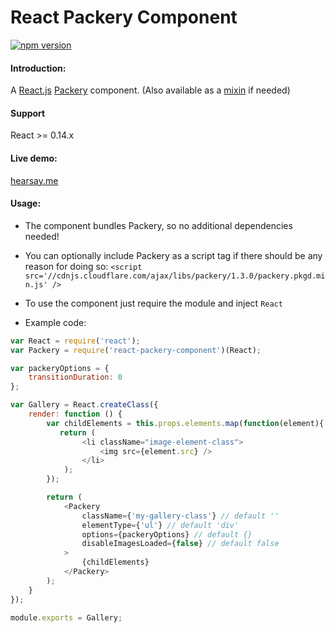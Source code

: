 React Packery Component
=======================

[![npm version](https://badge.fury.io/js/react-packery-component.svg)](http://badge.fury.io/js/react-packery-component)

#### Introduction:
A [React.js](https://facebook.github.io/react/) [Packery](http://packery.metafizzy.co/) component. (Also available as a [mixin](https://github.com/eiriklv/react-packery-mixin) if needed)

#### Support
React >= 0.14.x

#### Live demo:
[hearsay.me](http://www.hearsay.me)

#### Usage:

* The component bundles Packery, so no additional dependencies needed!
* You can optionally include Packery as a script tag if there should be any reason for doing so:
`<script src='//cdnjs.cloudflare.com/ajax/libs/packery/1.3.0/packery.pkgd.min.js' />`

* To use the component just require the module and inject `React`
* Example code:

```js
var React = require('react');
var Packery = require('react-packery-component')(React);

var packeryOptions = {
    transitionDuration: 0
};

var Gallery = React.createClass({
    render: function () {
        var childElements = this.props.elements.map(function(element){
           return (
                <li className="image-element-class">
                    <img src={element.src} />
                </li>
            );
        });

        return (
            <Packery
                className={'my-gallery-class'} // default ''
                elementType={'ul'} // default 'div'
                options={packeryOptions} // default {}
                disableImagesLoaded={false} // default false
            >
                {childElements}
            </Packery>
        );
    }
});

module.exports = Gallery;
```
